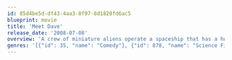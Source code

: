 ```yaml
---
id: 85d4be5d-df43-4aa3-8f97-8d1820fd6ac5
blueprint: movie
title: 'Meet Dave'
release_date: '2008-07-08'
overview: 'A crew of miniature aliens operate a spaceship that has a human form. While trying to save their planet, the aliens encounter a new problem, as their ship becomes smitten with an Earth woman.'
genres: '[{"id": 35, "name": "Comedy"}, {"id": 878, "name": "Science Fiction"}, {"id": 12, "name": "Adventure"}, {"id": 10751, "name": "Family"}]'
---
```


